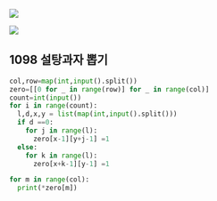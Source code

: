 ![](C:\Users\sky\AppData\Roaming\Typora\typora-user-images\image-20200426215227714.png)

![](C:\Users\sky\AppData\Roaming\Typora\typora-user-images\image-20200426215246647.png)

## 1098  설탕과자 뽑기

```python
col,row=map(int,input().split())
zero=[[0 for _ in range(row)] for _ in range(col)]
count=int(input())
for i in range(count):
  l,d,x,y = list(map(int,input().split()))
  if d ==0:
    for j in range(l):
      zero[x-1][y+j-1] =1
  else:
    for k in range(l):
      zero[x+k-1][y-1] =1

for m in range(col):
  print(*zero[m])
```

